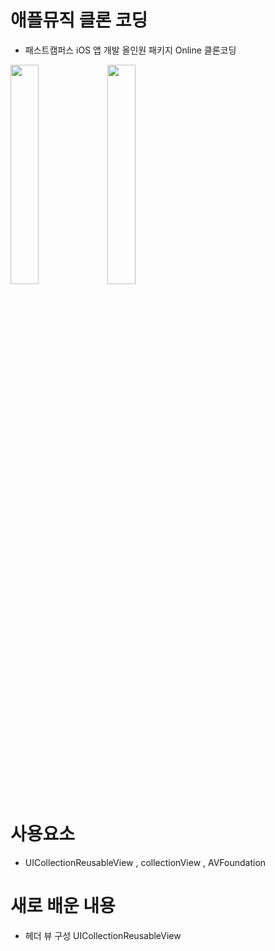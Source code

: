 # 애플뮤직 클론 코딩 
- 패스트캠퍼스 iOS 앱 개발 올인원 패키지 Online 클론코딩  

<img src="https://user-images.githubusercontent.com/26668309/146719605-d90cf871-14a5-462a-9719-31ae6a70901d.png" width = 30%> <img src="https://user-images.githubusercontent.com/26668309/146721716-fe608f3c-879c-4716-8511-2c7542a28f90.png" width = 30%> 


# 사용요소 

- UICollectionReusableView , collectionView , AVFoundation 



# 새로 배운 내용 

 - 헤더 뷰 구성 UICollectionReusableView  
 
 
 
